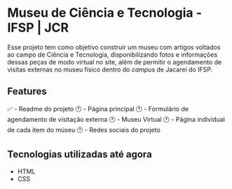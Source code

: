 # Museu de Ciência e Tecnologia - IFSP | JCR

Esse projeto tem como objetivo construir um museu com artigos voltados ao campo de Ciência e Tecnologia, disponibilizando fotos e informações dessas peças de modo virtual no site, além de permitir o agendamento de visitas externas no museu físico dentro do *campus* de Jacareí do IFSP.

## Features

✅ - Readme do projeto
🕐 - Página principal
🕐 - Formulário de agendamento de visitação externa
🕐 - Museu Virtual
🕐 - Página individual de cada item do múseu
🕐 - Redes sociais do projeto

## Tecnologias utilizadas até agora

- HTML
- CSS
